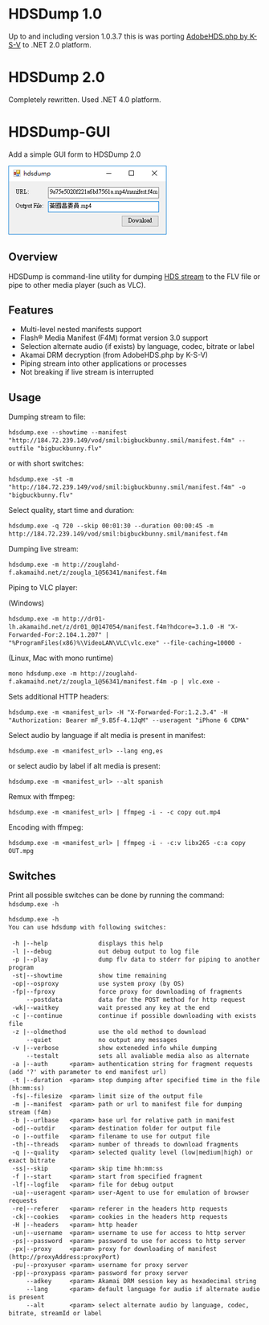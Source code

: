 HDSDump 1.0
===========
Up to and including version 1.0.3.7 this is was porting [AdobeHDS.php by K-S-V](https://github.com/K-S-V/Scripts/blob/master/AdobeHDS.php) to .NET 2.0 platform.

HDSDump 2.0
===========
Completely rewritten. Used .NET 4.0 platform.

HDSDump-GUI
===========
Add a simple GUI form to HDSDump 2.0

![HDSDump-GUI](gui-preview.png)

Overview
--------
HDSDump is command-line utility for dumping [HDS stream](http://www.adobe.com/ru/products/hds-dynamic-streaming.html) to the FLV file or pipe to other media player (such as VLC).

Features
--------
* Multi-level nested manifests support
* Flash® Media Manifest (F4M) format version 3.0 support
* Selection alternate audio (if exists) by language, codec, bitrate or label
* Akamai DRM decryption (from AdobeHDS.php by K-S-V)
* Piping stream into other applications or processes
* Not breaking if live stream is interrupted

Usage
-----

Dumping stream to file:

```
hdsdump.exe --showtime --manifest "http://184.72.239.149/vod/smil:bigbuckbunny.smil/manifest.f4m" --outfile "bigbuckbunny.flv"
```
or with short switches:
```
hdsdump.exe -st -m "http://184.72.239.149/vod/smil:bigbuckbunny.smil/manifest.f4m" -o "bigbuckbunny.flv"
```


Select quality, start time and duration:
```
hdsdump.exe -q 720 --skip 00:01:30 --duration 00:00:45 -m http://184.72.239.149/vod/smil:bigbuckbunny.smil/manifest.f4m
```

Dumping live stream:
```
hdsdump.exe -m http://zouglahd-f.akamaihd.net/z/zougla_1@56341/manifest.f4m
```

Piping to VLC player:

(Windows)
```
hdsdump.exe -m http://dr01-lh.akamaihd.net/z/dr01_0@147054/manifest.f4m?hdcore=3.1.0 -H "X-Forwarded-For:2.104.1.207" | "%ProgramFiles(x86)%\VideoLAN\VLC\vlc.exe" --file-caching=10000 -
```

(Linux, Mac with mono runtime)
```
mono hdsdump.exe -m http://zouglahd-f.akamaihd.net/z/zougla_1@56341/manifest.f4m -p | vlc.exe -
```

Sets additional HTTP headers:
```
hdsdump.exe -m <manifest_url> -H "X-Forwarded-For:1.2.3.4" -H "Authorization: Bearer mF_9.B5f-4.1JqM" --useragent "iPhone 6 CDMA"
```

Select audio by language if alt media is present in manifest:
```
hdsdump.exe -m <manifest_url> --lang eng,es
```

or select audio by label if alt media is present:
```
hdsdump.exe -m <manifest_url> --alt spanish
```

Remux with ffmpeg:
```
hdsdump.exe -m <manifest_url> | ffmpeg -i - -c copy out.mp4
```

Encoding with ffmpeg:
```
hdsdump.exe -m <manifest_url> | ffmpeg -i - -c:v libx265 -c:a copy OUT.mpg
```

Switches
--------

Print all possible switches can be done by running the command:
`hdsdump.exe -h`

```
hdsdump.exe -h
You can use hdsdump with following switches:

 -h |--help              displays this help
 -l |--debug             out debug output to log file
 -p |--play              dump flv data to stderr for piping to another program
 -st|--showtime          show time remaining
 -op|--osproxy           use system proxy (by OS)
 -fp|--fproxy            force proxy for downloading of fragments
     --postdata          data for the POST method for http request
 -wk|--waitkey           wait pressed any key at the end
 -c |--continue          continue if possible downloading with exists file
 -z |--oldmethod         use the old method to download
     --quiet             no output any messages
 -v |--verbose           show exteneded info while dumping
     --testalt           sets all avaliable media also as alternate
 -a |--auth      <param> authentication string for fragment requests (add '?' with parameter to end manifest url)
 -t |--duration  <param> stop dumping after specified time in the file (hh:mm:ss)
 -fs|--filesize  <param> limit size of the output file
 -m |--manifest  <param> path or url to manifest file for dumping stream (f4m)
 -b |--urlbase   <param> base url for relative path in manifest
 -od|--outdir    <param> destination folder for output file
 -o |--outfile   <param> filename to use for output file
 -th|--threads   <param> number of threads to download fragments
 -q |--quality   <param> selected quality level (low|medium|high) or exact bitrate
 -ss|--skip      <param> skip time hh:mm:ss
 -f |--start     <param> start from specified fragment
 -lf|--logfile   <param> file for debug output
 -ua|--useragent <param> user-Agent to use for emulation of browser requests
 -re|--referer   <param> referer in the headers http requests
 -ck|--cookies   <param> cookies in the headers http requests
 -H |--headers   <param> http header
 -un|--username  <param> username to use for access to http server
 -ps|--password  <param> password to use for access to http server
 -px|--proxy     <param> proxy for downloading of manifest (http://proxyAddress:proxyPort)
 -pu|--proxyuser <param> username for proxy server
 -pp|--proxypass <param> password for proxy server
     --adkey     <param> Akamai DRM session key as hexadecimal string
     --lang      <param> default language for audio if alternate audio is present
     --alt       <param> select alternate audio by language, codec, bitrate, streamId or label
```
